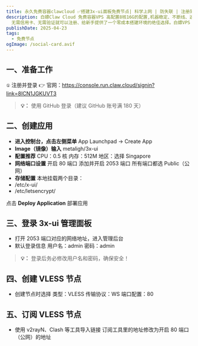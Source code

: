 ```yaml
---
title: 永久免费容器clawcloud ✅搭建3x-ui面板免费节点| 科学上网 | 防失联 | 注册简单 | 高配置
description: 白嫖Claw Cloud 免费容器VPS 高配置8核16G的配置,机器稳定、不断线、速度可以 轻量配置适合搭建各类服务
  无需信用卡、无需验证就可以注册、给新手提供了一个零成本搭建环境的绝佳选择。白嫖VPS + 简单易用的后台界面，轻松搭建各种项目，特别适合小白的朋友！
publishDate: 2025-04-23
tags:
  - 免费节点
ogImage: /social-card.avif
---
```

## 一、准备工作

`①` 注册并登录
👉 官网：<https://console.run.claw.cloud/signin?link=8ICN1JGKUVT3>

> **💡：** 使用 GitHub 登录（建议 GitHub 账号满 180 天）

## 二、创建应用

* **进入控制台，点击左侧菜单**
  App Launchpad → Create App
* **Image（镜像）输入** metaligh/3x-ui
* **配置推荐**
  CPU：0.5 核
  内存：512M
  地区：选择 Singapore
* **网络端口设置**
  开启 80 端口
  添加并开启 2053 端口
  所有端口都选 Public（公网）
* **存储配置**
  本地挂载两个目录：
* /etc/x-ui/
* /etc/letsencrypt/

点击 **Deploy Application** 部署应用

## 三、登录 3x-ui 管理面板

* 打开 2053 端口对应的网络地址，进入管理后台
* 默认登录信息
  用户名：admin
  密码：admin

> **💡：** 登录后务必修改用户名和密码，确保安全！

## 四、创建 VLESS 节点

* 创建节点时选择
  类型：VLESS
  传输协议：WS
  端口配置：80

## 五、订阅 VLESS 节点

* 使用 v2rayN、Clash 等工具导入链接
  订阅工具里的地址修改为开启 80 端口（公网）的地址
